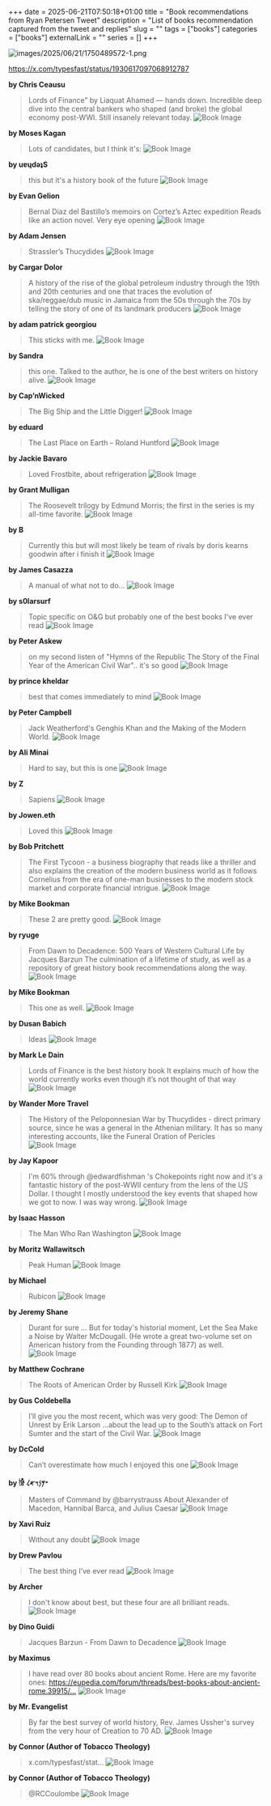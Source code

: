 +++ 
date = 2025-06-21T07:50:18+01:00
title = "Book recommendations from Ryan Petersen Tweet"
description = "List of books recommendation captured from the tweet and replies"
slug = ""
tags = ["books"]
categories = ["books"]
externalLink = ""
series = []
+++

![images/2025/06/21/1750489572-1.png](/images/2025/06/21/1750489572-1.png)

https://x.com/typesfast/status/1930617097068912787

**by Chris Ceausu**

> Lords of Finance” by Liaquat Ahamed — hands down. Incredible deep dive into the central bankers who shaped (and broke) the global economy post-WWI. Still insanely relevant today.
![Book Image](https://pbs.twimg.com/media/GsruvEYaEAA8Etw?format=jpg&name=900x900)

**by Moses Kagan**

> Lots of candidates, but I think it's:
![Book Image](https://pbs.twimg.com/media/GsruxXnaQAAU5DY?format=png&name=900x900)

**by uɐɥdǝʇS**

> this but it's a history book of the future
![Book Image](https://pbs.twimg.com/media/Gsru8cHXQAA1Xh7?format=png&name=small)

**by Evan Gelion**

> Bernal Diaz del Bastillo’s memoirs on Cortez’s Aztec expedition
Reads like an action novel. Very eye opening
![Book Image](https://pbs.twimg.com/media/Gsru_38WcAAg-62?format=jpg&name=small)

**by Adam Jensen**

> Strassler’s Thucydides
![Book Image](https://pbs.twimg.com/media/GsrvBTVWIAEXJuC?format=jpg&name=medium)

**by Cargar Dolor**

> A history of the rise of the global petroleum industry through the 19th and 20th centuries
and one that traces the evolution of ska/reggae/dub music in Jamaica from the 50s through the 70s by telling the story of one of its landmark producers
![Book Image](https://pbs.twimg.com/media/GsryhTvWIAAFmqw?format=jpg&name=small)

**by adam patrick georgiou**

> This sticks with me.
![Book Image](https://pbs.twimg.com/media/Gsr06ehWEAAOude?format=jpg&name=medium)

**by Sandra**

> this one. Talked to the author, he is one of the best writers on history alive.
![Book Image](https://pbs.twimg.com/media/Gsr1VBEacAA_6n2?format=png&name=small)

**by Cap’nWicked**

> The Big Ship and the Little Digger!
![Book Image](https://pbs.twimg.com/media/Gsr2miuboAAej-V?format=jpg&name=medium)

**by eduard**

> The Last Place on Earth – Roland Huntford
![Book Image](https://pbs.twimg.com/media/Gsr3761XsAAV84v?format=jpg&name=medium)

**by Jackie Bavaro**

> Loved Frostbite, about refrigeration
![Book Image](https://pbs.twimg.com/media/Gsr4fv9bQAAphcx?format=jpg&name=large)

**by Grant Mulligan**

> The Roosevelt trilogy by Edmund Morris; the first in the series is my all-time favorite.
![Book Image](https://pbs.twimg.com/media/Gsr5aNYawAAwovV?format=jpg&name=medium)

**by B**

> Currently this but will most likely be team of rivals by doris kearns goodwin after i finish it
![Book Image](https://pbs.twimg.com/media/Gsr7ql7W0AIFtEU?format=jpg&name=medium)

**by James Casazza**

> A manual of what not to do…
![Book Image](https://pbs.twimg.com/media/Gsr-6GaXYAAEw1b?format=jpg&name=medium)

**by s0larsurf**

> Topic specific on O&G but probably one of the best books I've ever read
![Book Image](https://pbs.twimg.com/media/GssCFT5WIAAcakJ?format=jpg&name=medium)

**by Peter Askew**

> on my second listen of "Hymns of the Republic
The Story of the Final Year of the American Civil War".. it's so good
![Book Image](https://pbs.twimg.com/media/GssCvTrXQAA8n-9?format=jpg&name=medium)

**by prince kheldar**

> best that comes immediately to mind
![Book Image](https://pbs.twimg.com/media/GssDJ2QXkAAQVPs?format=jpg&name=medium)

**by Peter Campbell**

> Jack Weatherford's Genghis Khan and the Making of the Modern World.
![Book Image](https://pbs.twimg.com/media/GssD4w8WcAA2hVU?format=png&name=small)

**by Ali Minai**

> Hard to say, but this is one
![Book Image](https://pbs.twimg.com/media/GssOt_9XAAAIgpp?format=jpg&name=large)

**by Z**

> Sapiens
![Book Image](https://pbs.twimg.com/media/GssUxjGXsAAeiet?format=jpg&name=medium)

**by Jowen.eth**

> Loved this
![Book Image](https://pbs.twimg.com/media/GssU33vXYAAf5pa?format=jpg&name=medium)

**by Bob Pritchett**

> The First Tycoon - a business biography that reads like a thriller and also explains the creation of the modern business world as it follows Cornelius from the era of one-man businesses to the modern stock market and corporate financial intrigue.
![Book Image](https://pbs.twimg.com/media/GssX8iBakAANcQP?format=jpg&name=small)

**by Mike Bookman**

> These 2 are pretty good.
![Book Image](https://pbs.twimg.com/media/Gssf9qUbUAAD6Rz?format=jpg&name=900x900)

**by ryuge**

> From Dawn to Decadence: 500 Years of Western Cultural Life by Jacques Barzun
The culmination of a lifetime of study, as well as a repository of great history book recommendations along the way.
![Book Image](https://pbs.twimg.com/media/GsshQVbbMAEEUyP?format=jpg&name=small)

**by Mike Bookman**

> This one as well.
![Book Image](https://pbs.twimg.com/media/GssjsFtagAAwqAF?format=jpg&name=900x900)

**by Dusan Babich**

> Ideas
![Book Image](https://pbs.twimg.com/media/GsssDPcXEAARsab?format=jpg&name=medium)

**by Mark Le Dain**

> Lords of Finance is the best history book
It explains much of how the world currently works even though it’s not thought of that way
![Book Image](https://pbs.twimg.com/media/GsstYLQaQAEsfIw?format=jpg&name=medium)

**by Wander More Travel**

> The History of the Peloponnesian War by Thucydides - direct primary source, since he was a general in the Athenian military.
It has so many interesting accounts, like the Funeral Oration of Pericles
![Book Image](https://pbs.twimg.com/media/GssxmIaaoAAHA0-?format=jpg&name=900x900)

**by Jay Kapoor**

> I'm 60% through
@edwardfishman
's Chokepoints right now and it's a fantastic history of the post-WWII century from the lens of the US Dollar.
I thought I mostly understood the key events that shaped how we got to now. I was way wrong.
![Book Image](https://pbs.twimg.com/media/Gss2JVbWUAAZafK?format=png&name=small)

**by Isaac Hasson**

> The Man Who Ran Washington
![Book Image](https://pbs.twimg.com/media/Gss6Pi2WsAEhW4l?format=jpg&name=medium)

**by Moritz Wallawitsch**

> Peak Human
![Book Image](https://pbs.twimg.com/media/Gr8zJ5AWYAAMYC-?format=jpg&name=medium)

**by Michael**

> Rubicon
![Book Image](https://pbs.twimg.com/media/GstYqRDWIAAlIAr?format=jpg&name=medium)

**by Jeremy Shane**

> Durant for sure ...
But for today's historial moment, Let the Sea Make a Noise by Walter McDougall.  (He wrote a great two-volume set on American history from the Founding through 1877) as well.
![Book Image](https://pbs.twimg.com/media/GstbUzmWkAA0QEb?format=png&name=small)

**by Matthew Cochrane**

> The Roots of American Order by Russell Kirk
![Book Image](https://pbs.twimg.com/media/GsthVm1W4AAQXUE?format=jpg&name=medium)

**by Gus Coldebella**

> I’ll give you the most recent, which was very good:
The Demon of Unrest by Erik Larson
…about the lead up to the South’s attack on Fort Sumter and the start of the Civil War.
![Book Image](https://pbs.twimg.com/media/GstyEavWEAAxv03?format=jpg&name=small)

**by DcCold**

> Can’t overestimate how much I enjoyed this one
![Book Image](https://pbs.twimg.com/media/Gsuev2oaQAAxT_i?format=jpg&name=medium)

**by 𓀛 𐤏𐤌𐤍𐤅𐤀𐤋**

> Masters of Command by
@barrystrauss
About Alexander of Macedon, Hannibal Barca, and Julius Caesar
![Book Image](https://pbs.twimg.com/media/GsuuM0aXIAAFLqa?format=jpg&name=medium)

**by Xavi Ruiz**

> Without any doubt
![Book Image](https://pbs.twimg.com/media/GsvbEeoW8AA-HRq?format=jpg&name=medium)

**by Drew Pavlou**

> The best thing I’ve ever read
![Book Image](https://pbs.twimg.com/media/Gsvk1FPbIAA-bAe?format=jpg&name=large)

**by Archer**

> I don't know about best, but these four are all brilliant reads.
![Book Image](https://pbs.twimg.com/media/Gsvz9-KXsAAOUT2?format=jpg&name=900x900)

**by Dino Guidi**

> Jacques Barzun - From Dawn to Decadence
![Book Image](https://pbs.twimg.com/media/GswTjPIW8AAqtCq?format=jpg&name=small)

**by Maximus**

> I have read over 80 books about ancient Rome. Here are my favorite ones: https://eupedia.com/forum/threads/best-books-about-ancient-rome.39915/…
![Book Image](https://pbs.twimg.com/media/Gsxiw3MXoAAQtit?format=jpg&name=900x900)

**by Mr. Evangelist**

> By far the best survey of world history, Rev. James Ussher's survey from the very hour of Creation to 70 AD.
![Book Image](https://pbs.twimg.com/media/GsxphFdW8AAUHRn?format=jpg&name=medium)

**by Connor  (Author of Tobacco Theology)**

>  x.com/typesfast/stat…
![Book Image](https://pbs.twimg.com/media/GsxyWGlWEAACLuS?format=jpg&name=900x900)

**by Connor  (Author of Tobacco Theology)**

> @RCCoulombe
![Book Image](https://pbs.twimg.com/media/Gsx3PULWwAA-7nn?format=jpg&name=medium)
